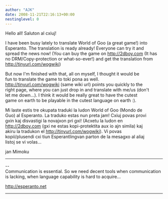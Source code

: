 ```yaml
---
author: "AJK"
date: 2008-11-21T22:16:13+00:00
nestinglevel: 0
---
```

Hello all! Saluton al cxiuj!  
  
I have been busy lately to translate World of Goo (a great game!) into  
Esperanto. The translation is ready already! Everyone can try it and  
spread the news now! (You can buy the game on http://2dboy.com (It has  
no DRM/Copy-protection or what-so-ever!) and get the translation from  
http://tinyurl.com/wogwiki)  
  
But now I'm finished with that, all on myself, I thought it would be  
fun to translate the game to toki pona as well.  
http://tinyurl.com/wogwiki (same wiki url) points you quickly to the  
right page, where you can just drop in and translate with me/us (don't  
let me down...). I think it would be really great to have the cutest  
game on earth to be playable in the cutest language on earth :).  
  
Mi laste estis tre okupata traduki la ludon World of Goo (Mondo de  
Guo) al Esperanto. La traduko estas nun preta jam! Cxiuj povas provi  
gxin kaj disvastigi la novajxon pri gxi! (Acxetu la ludon en  
http://2dboy.com (gxi ne estas kopi-protektita aux io ajn simila) kaj  
akiru la tradukon el http://tinyurl.com/wogwiki). Vi povas  
kopii/plusendi cxi tiun Esperantlingvan parton de la mesagxo al aliaj  
listoj se vi volas...  
  
jan Mimoku  

***

\--  
Communication is essential. So we need decent tools when communication  
is lacking, when language capability is hard to acquire...  
  
http://esperanto.net  


***